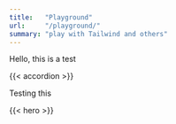 ```yaml
---
title:   "Playground"
url:     "/playground/"
summary: "play with Tailwind and others"
---
```


Hello, this is a test

{{< accordion >}}

Testing this

{{< hero >}}
